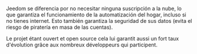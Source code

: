 Jeedom se diferencia por no necesitar ninguna suscripción a la nube, lo que garantiza el funcionamiento de la automatización del hogar, incluso si no tienes internet. Esto también garantiza la seguridad de sus datos (evita el riesgo de piratería en masa de las cuentas).

Le projet étant ouvert et open source cela lui garantit aussi un fort taux d'évolution grâce aux nombreux développeurs qui participent.

